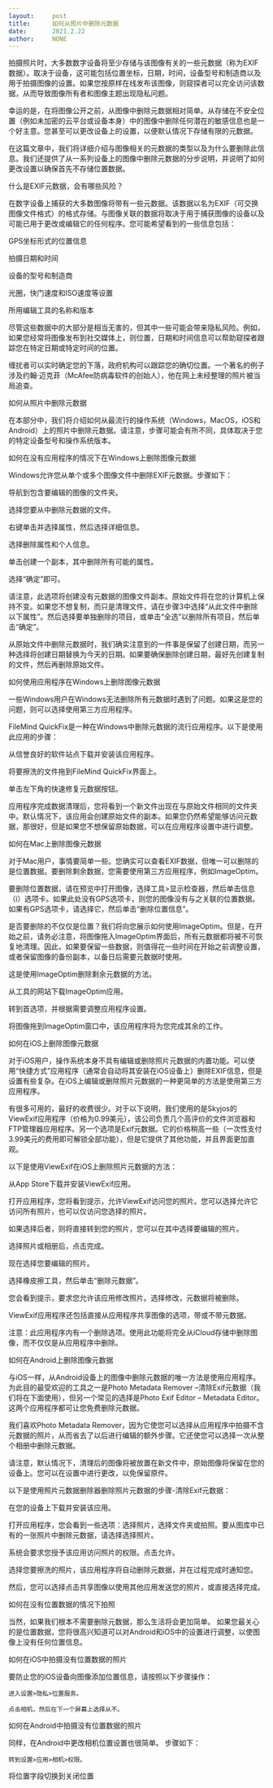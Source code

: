 ```yaml
---
layout:     post
title:      如何从照片中删除元数据
date:       2021.2.22
author:     NONE
---
```


拍摄照片时，大多数数字设备将至少存储与该图像有关的一些元数据（称为EXIF数据）。取决于设备，这可能包括位置坐标，日期，时间，设备型号和制造商以及用于拍摄图像的设置。如果您按原样在线发布该图像，则窥探者可以完全访问该数据，从而导致图像所有者和图像主题出现隐私问题。

幸运的是，在将图像公开之前，从图像中删除元数据相对简单。从存储在不安全位置（例如未加密的云平台或设备本身）中的图像中删除任何潜在的敏感信息也是一个好主意。您甚至可以更改设备上的设置，以便默认情况下存储有限的元数据。

在这篇文章中，我们将详细介绍与图像相关的元数据的类型以及为什么要删除此信息。我们还提供了从一系列设备上的图像中删除元数据的分步说明，并说明了如何更改设置以确保首先不存储位置数据。

什么是EXIF元数据，会有哪些风险？

在数字设备上捕获的大多数图像将带有一些元数据。该数据以名为EXIF（可交换图像文件格式）的格式存储。与图像关联的数据将取决于用于捕获图像的设备以及可能已用于更改或编辑它的任何程序。您可能希望看到的一些信息包括：

   GPS坐标形式的位置信息

   拍摄日期和时间

   设备的型号和制造商

   光圈，快门速度和ISO速度等设置

   所用编辑工具的名称和版本

尽管这些数据中的大部分是相当无害的，但其中一些可能会带来隐私风险。例如，如果您经常将图像发布到社交媒体上，则位置，日期和时间信息可以帮助窥探者跟踪您在特定日期或特定时间的位置。

缠扰者可以实时确定您的下落，政府机构可以跟踪您的确切位置。一个著名的例子涉及约翰·迈克菲（McAfee防病毒软件的创始人），他在网上未经整理的照片被当局追查。

如何从照片中删除元数据

在本部分中，我们将介绍如何从最流行的操作系统（Windows，MacOS，iOS和Android）上的照片中删除元数据。请注意，步骤可能会有所不同，具体取决于您的特定设备型号和操作系统版本。

如何在没有应用程序的情况下在Windows上删除图像元数据

Windows允许您从单个或多个图像文件中删除EXIF元数据。步骤如下：

   导航到包含要编辑的图像的文件夹。

   选择您要从中删除元数据的文件。

   右键单击并选择属性，然后选择详细信息。

   选择删除属性和个人信息。

   单击创建一个副本，其中删除所有可能的属性。

   选择“确定”即可。

请注意，此选项将创建没有元数据的图像文件副本。原始文件将在您的计算机上保持不变。如果您不想复制，而只是清理文件，请在步骤3中选择“从此文件中删除以下属性”。然后选择要单独删除的项目，或单击“全选”以删除所有项目，然后单击“确定”。

从原始文件中删除元数据时，我们确实注意到的一件事是保留了创建日期，而另一种选择将创建日期替换为今天的日期。如果要确保删除创建日期，最好先创建复制的文件，然后再删除原始文件。

如何使用应用程序在Windows上删除图像元数据

一些Windows用户在Windows无法删除所有元数据时遇到了问题。如果这是您的问题，则可以选择使用第三方应用程序。

FileMind QuickFix是一种在Windows中删除元数据的流行应用程序。以下是使用此应用的步骤：

   从信誉良好的软件站点下载并安装该应用程序。

   将要擦洗的文件拖到FileMind QuickFix界面上。

   单击左下角的快速修复元数据按钮。

应用程序完成数据清理后，您将看到一个新文件出现在与原始文件相同的文件夹中。默认情况下，该应用会创建原始文件的副本。如果您仍然希望能够访问元数据，那很好，但是如果您不想保留原始数据，可以在应用程序设置中进行调整。

如何在Mac上删除图像元数据

对于Mac用户，事情要简单一些。您确实可以查看EXIF数据，但唯一可以删除的是位置数据。要删除剩余数据，您需要使用第三方应用程序，例如ImageOptim。

要删除位置数据，请在预览中打开图像，选择工具>显示检查器，然后单击信息（i）选项卡。如果此处没有GPS选项卡，则您的图像没有与之关联的位置数据。如果有GPS选项卡，请选择它，然后单击“删除位置信息”。

是否要删除的不仅仅是位置？我们将向您展示如何使用ImageOptim。但是，在开始之前，请务必注意，将图像拖入ImageOptim界面后，所有元数据都将被不可恢复地清理。因此，如果要保留一些数据，则值得花一些时间在开始之前调整设置，或者保留图像的备份副本，以备日后需要元数据时使用。

这是使用ImageOptim删除剩余元数据的方法。

   从工具的网站下载ImageOptim应用。

   转到首选项，并根据需要调整应用程序设置。

   将图像拖到ImageOptim窗口中，该应用程序将为您完成其余的工作。

如何在iOS上删除图像元数据

对于iOS用户，操作系统本身不具有编辑或删除照片元数据的内置功能。可以使用“快捷方式”应用程序（通常会自动将其安装在iOS设备上）删除EXIF信息，但是设置有些复杂。在iOS上编辑或删除照片元数据的一种更简单的方法是使用第三方应用程序。

有很多可用的，最好的收费很少。对于以下说明，我们使用的是Skyjos的ViewExif应用程序（价格为0.99美元），该公司负责几个高评价的文件浏览器和FTP管理器应用程序。另一个选项是Exif元数据。它的价格稍高一些（一次性支付3.99美元的费用即可解锁全部功能），但是它提供了其他功能，并且界面更加直观。

以下是使用ViewExif在iOS上删除照片元数据的方法：

   从App Store下载并安装ViewExif应用。

   打开应用程序，您将看到提示，允许ViewExif访问您的照片。您可以选择允许它访问所有照片，也可以仅访问您选择的照片。

   如果选择后者，则将直接转到您的照片，您可以在其中选择要编辑的照片。

   选择照片或相册后，点击完成。

   现在选择您要编辑的照片。

   选择橡皮擦工具，然后单击“删除元数据”。

   您会看到提示，要求您允许该应用修改照片。选择修改，元数据将被删除。

ViewExif应用程序还包括直接从应用程序共享图像的选项，带或不带元数据。

注意：此应用程序内有一个删除选项。使用此功能将完全从iCloud存储中删除图像，而不仅仅是从应用程序中删除。

如何在Android上删除图像元数据

与iOS一样，从Android设备上的图像中删除元数据的唯一方法是使用应用程序。为此目的最受欢迎的工具之一是Photo Metadata Remover –清除Exif元数据（我们将在下面使用），但另一个常见的选择是Photo Exif Editor – Metadata Editor。这两个应用程序都可让您免费删除元数据。

我们喜欢Photo Metadata Remover，因为它使您可以选择从应用程序中拍摄不含元数据的照片，从而省去了以后进行编辑的额外步骤。它还使您可以选择一次从整个相册中删除元数据。

请注意，默认情况下，清理后的图像将被放置在新文件中，原始图像将保留在您的设备上。您可以在设置中进行更改，以免保留原件。

以下是使用照片元数据删除器删除照片元数据的步骤-清除Exif元数据：

   在您的设备上下载并安装该应用。

   打开应用程序，您会看到一些选项：选择照片，选择文件夹或拍照。要从图库中已有的一张照片中删除元数据，请选择选择照片。

   系统会要求您授予该应用访问照片的权限。点击允许。

   选择您要擦洗的照片，该应用程序将自动删除元数据，并在过程完成时通知您。

  然后，您可以选择点击共享图像以使用其他应用发送您的照片，或直接选择完成。

如何在没有位置数据的情况下拍照

当然，如果我们根本不需要删除元数据，那么生活将会更加简单。 如果您最关心的是位置数据，您将很高兴知道可以对Android和iOS中的设置进行调整，以使图像上没有任何位置信息。

如何在iOS中拍摄没有位置数据的照片

要防止您的iOS设备向图像添加位置信息，请按照以下步骤操作：

    进入设置>隐私>位置服务。

    点击相机，然后在下一个屏幕上选择从不。

如何在Android中拍摄没有位置数据的照片

同样，在Android中更改相机位置设置也很简单。 步骤如下：

    转到设置>应用>相机>权限。

  将位置字段切换到关闭位置

